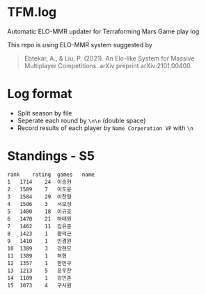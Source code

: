 # TFM.log
Automatic ELO-MMR updater for Terraforming Mars Game play log

This repo is using ELO-MMR system suggested by
> Ebtekar, A., & Liu, P. (2021). An Elo-like System for Massive Multiplayer Competitions. arXiv preprint arXiv:2101.00400.


# Log format
* Split season by file
* Seperate each round by `\n\n` (double space)
* Record results of each player by 
`Name Corperation VP`
with `\n`

# Standings - S5
```csv
rank	rating	games	name
1	1714	24	이승현
2	1589	7	이도윤
3	1584	29	이찬형
4	1506	3	서보성
5	1480	18	이규호
6	1470	21	하태원
7	1462	11	김유준
8	1423	1	황덕근
9	1410	1	민경원
10	1389	3	강현모
11	1389	1	허현
12	1357	1	한민구
13	1213	5	윤우찬
14	1109	1	강민준
15	1073	4	구시원
```
